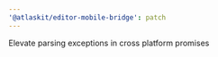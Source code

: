 ```yaml
---
'@atlaskit/editor-mobile-bridge': patch
---
```


Elevate parsing exceptions in cross platform promises
